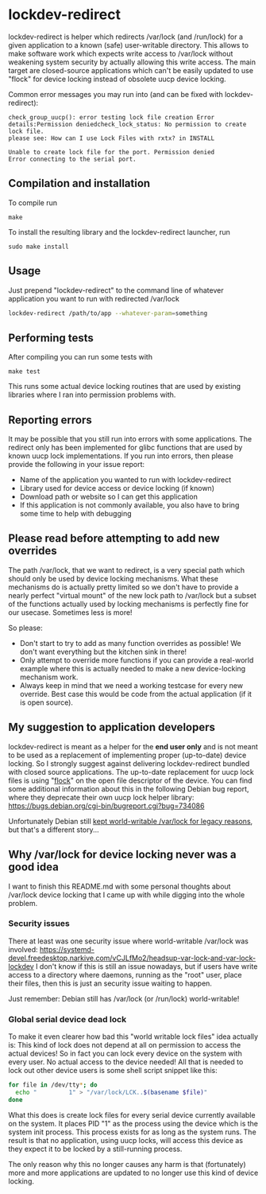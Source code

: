# lockdev-redirect

lockdev-redirect is helper which redirects /var/lock (and /run/lock) for a given application to a known (safe) user-writable directory. This allows to make software work which expects write access to /var/lock without weakening system security by actually allowing this write access. The main target are closed-source applications which can't be easily updated to use "flock" for device locking instead of obsolete uucp device locking.

Common error messages you may run into (and can be fixed with lockdev-redirect):

```
check_group_uucp(): error testing lock file creation Error details:Permission deniedcheck_lock_status: No permission to create lock file.
please see: How can I use Lock Files with rxtx? in INSTALL
```
```
Unable to create lock file for the port. Permission denied
Error connecting to the serial port.
```

## Compilation and installation

To compile run

```
make
```

To install the resulting library and the lockdev-redirect launcher, run

```
sudo make install
```

## Usage

Just prepend "lockdev-redirect" to the command line of whatever application you want to run with redirected /var/lock

```bash
lockdev-redirect /path/to/app --whatever-param=something
```

## Performing tests

After compiling you can run some tests with

```
make test
```

This runs some actual device locking routines that are used by existing libraries where I ran into permission problems with.

## Reporting errors

It may be possible that you still run into errors with some applications. The redirect only has been implemented for glibc functions that are used by known uucp lock implementations.
If you run into errors, then please provide the following in your issue report:

 - Name of the application you wanted to run with lockdev-redirect
 - Library used for device access or device locking (if known)
 - Download path or website so I can get this application
 - If this application is not commonly available, you also have to bring some time to help with debugging

## Please read before attempting to add new overrides

The path /var/lock, that we want to redirect, is a very special path which should only be used by device locking mechanisms. What these mechanisms do is actually pretty limited so we don't have to provide a nearly perfect "virtual mount" of the new lock path to /var/lock but a subset of the functions actually used by locking mechanisms is perfectly fine for our usecase. Sometimes less is more!

So please:

 - Don't start to try to add as many function overrides as possible! We don't want everything but the kitchen sink in there!
 - Only attempt to override more functions if you can provide a real-world example where this is actually needed to make a new device-locking mechanism work.
 - Always keep in mind that we need a working testcase for every new override. Best case this would be code from the actual application (if it is open source).

## My suggestion to application developers

lockdev-redirect is meant as a helper for the **end user only** and is not meant to be used as a replacement of implementing proper (up-to-date) device locking. So I strongly suggest against delivering lockdev-redirect bundled with closed source applications. The up-to-date replacement for uucp lock files is using "[flock](https://linux.die.net/man/2/flock)" on the open file descriptor of the device. You can find some additional information about this in the following Debian bug report, where they deprecate their own uucp lock helper library:
https://bugs.debian.org/cgi-bin/bugreport.cgi?bug=734086

Unfortunately Debian still [kept world-writable /var/lock for legacy reasons](https://salsa.debian.org/systemd-team/systemd/-/blob/debian/master/debian/patches/debian/Make-run-lock-tmpfs-an-API-fs.patch), but that's a different story...

## Why /var/lock for device locking never was a good idea

I want to finish this README.md with some personal thoughts about /var/lock device locking that I came up with while digging into the whole problem.

### Security issues

There at least was one security issue where world-writable /var/lock was involved:
https://systemd-devel.freedesktop.narkive.com/vCJLfMo2/headsup-var-lock-and-var-lock-lockdev
I don't know if this is still an issue nowadays, but if users have write access to a directory where daemons, running as the "root" user, place their files, then this is just an security issue waiting to happen.

Just remember: Debian still has /var/lock (or /run/lock) world-writable!

### Global serial device dead lock

To make it even clearer how bad this "world writable lock files" idea actually is: This kind of lock does not depend at all on permission to access the actual devices! So in fact you can lock every device on the system with every user. No actual access to the device needed! All that is needed to lock out other device users is some shell script snippet like this:

```bash
for file in /dev/tty*; do
  echo "         1" > "/var/lock/LCK..$(basename $file)"
done
```

What this does is create lock files for every serial device currently available on the system. It places PID "1" as the process using the device which is the system init process. This process exists for as long as the system runs. The result is that no application, using uucp locks, will access this device as they expect it to be locked by a still-running process.

The only reason why this no longer causes any harm is that (fortunately) more and more applications are updated to no longer use this kind of device locking.
